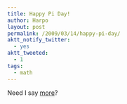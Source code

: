 ```yaml
---
title: Happy Pi Day!
author: Harpo
layout: post
permalink: /2009/03/14/happy-pi-day/
aktt_notify_twitter:
  - yes
aktt_tweeted:
  - 1
tags:
  - math
---
```

Need I say <a href="http://en.wikipedia.org/wiki/Pi_day" target="_blank">more</a>?